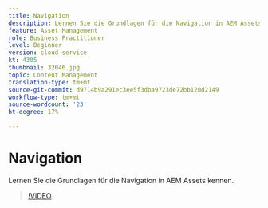 ```yaml
---
title: Navigation
description: Lernen Sie die Grundlagen für die Navigation in AEM Assets kennen.
feature: Asset Management
role: Business Practitioner
level: Beginner
version: cloud-service
kt: 4305
thumbnail: 32046.jpg
topic: Content Management
translation-type: tm+mt
source-git-commit: d9714b9a291ec3ee5f3dba9723de72bb120d2149
workflow-type: tm+mt
source-wordcount: '23'
ht-degree: 17%

---
```



# Navigation

Lernen Sie die Grundlagen für die Navigation in AEM Assets kennen.

>[!VIDEO](https://video.tv.adobe.com/v/32046/?quality=12&learn=on&hidetitle=true)